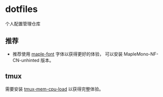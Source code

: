 # dotfiles

个人配置管理仓库

## 推荐

- 推荐使用 [maple-font](https://github.com/subframe7536/maple-font) 字体以获得更好的体验，
可以安装 MapleMono-NF-CN-unhinted 版本。

## tmux

需要安装 [tmux-mem-cpu-load](https://github.com/thewtex/tmux-mem-cpu-load) 以获得完整体验。
